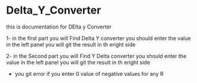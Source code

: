 # Delta_Y_Converter

this is documentation for DElta y Converter 

1- in the first part you will Find Delta Y converter you should enter the value in the left panel 
you will git the result in th eright side 

2- in the Second part you will Find  Y Delta converter you should enter the value in the left panel 
you will git the result in th eright side 


* you git error if you enter 0 value of negative values for any R
